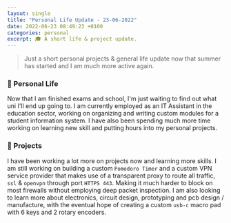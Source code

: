 ```yaml
---
layout: single
title: "Personal Life Update - 23-06-2022"
date: 2022-06-23 08:49:23 +0100
categories: personal 
excerpt: 🎓 A short life & project update. 
---
```


> Just a short personal projects & general life update now that summer has started and I am much more active again.

### 📒 Personal Life
Now that I am finished exams and school, I'm just waiting to find out what uni I'll end up going to. I am currently employed as an IT Assistant in the education sector, working on organizing and writing custom modules for a student information system. I have also been spending much more time working on learning new skill and putting hours into my personal projects. 

### 🦺 Projects
I have been working a lot more on projects now and learning more skills. I am still working on building a custom `Pomodoro Timer` and a custom VPN service provider that makes use of a transparent proxy to route all traffic, `ssl` & `openvpn` through port `HTTPS 443`. Making it much harder to block on most firewalls without employing deep packet inspection. I am also looking to learn more about electronics, circuit design, prototyping and pcb design / manufacture, with the eventual hope of creating a custom `usb-c` macro pad with 6 keys and 2 rotary encoders.